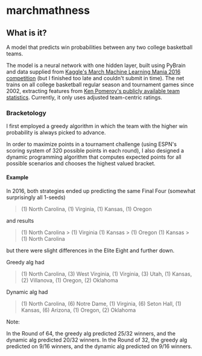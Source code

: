 # marchmathness
## What is it?
A model that predicts win probabilities between any two college basketball teams. 

The model is a neural network with one hidden layer, built using PyBrain and data supplied from [Kaggle's March Machine Learning Mania 2016 competition](https://www.kaggle.com/c/march-machine-learning-mania-2016) (but I finished too late and couldn't submit in time). The net trains on all college basketball regular season and tournament games since 2002, extracting features from [Ken Pomeroy's publicly available team statistics](http://kenpom.com/). Currently, it only uses adjusted team-centric ratings. 

### Bracketology
I first employed a greedy algorithm in which the team with the higher win probability is always picked to advance. 

In order to maximize points in a tournament challenge (using ESPN's scoring system of 320 possible points in each round), I also designed a dynamic programming algorithm that computes expected points for all possible scenarios and chooses the highest valued bracket.

#### Example
In 2016, both strategies ended up predicting the same Final Four (somewhat surprisingly all 1-seeds)
> (1) North Carolina, (1) Virginia, (1) Kansas, (1) Oregon

 and results
> (1) North Carolina > (1) Virginia
> (1) Kansas > (1) Oregon
> (1) Kansas > (1) North Carolina

but there were slight differences in the Elite Eight and further down.

Greedy alg had
> (1) North Carolina, (3) West Virginia, (1) Virginia, (3) Utah, (1) Kansas, (2) Villanova, (1) Oregon, (2) Oklahoma

Dynamic alg had
> (1) North Carolina, (6) Notre Dame, (1) Virginia, (6) Seton Hall, (1) Kansas, (6) Arizona, (1) Oregon, (2) Oklahoma

Note:

In the Round of 64, the greedy alg predicted 25/32 winners, and the dynamic alg predicted 20/32 winners.
In the Round of 32, the greedy alg predicted on 9/16 winners, and the dynamic alg predicted on 9/16 winners.